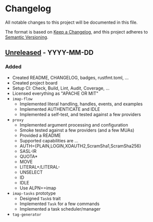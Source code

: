 # Changelog

All notable changes to this project will be documented in this file.

The format is based on [Keep a Changelog](https://keepachangelog.com/en/1.0.0/),
and this project adheres to [Semantic Versioning](https://semver.org/spec/v2.0.0.html).

## [Unreleased] - YYYY-MM-DD

### Added

* Created README, CHANGELOG, badges, rustfmt.toml, ...
* Created project board
* Setup CI: Check, Build, Lint, Audit, Coverage, ...
* Licensed everything as "APACHE OR MIT"
* `imap-flow`
    * Implemented literal handling, handles, events, and examples
    * Implemented AUTHENTICATE and IDLE
    * Implemented a self-test, and tested against a few providers
* `proxy`
    * Implemented argument processing and configuration
    * Smoke tested against a few providers (and a few MUAs)
    * Provided a README
    * Supported capabilities are ...
	* AUTH={PLAIN,LOGIN,XOAUTH2,ScramSha1,ScramSha256}
	* SASL-IR
	* QUOTA*
	* MOVE
	* LITERAL+/LITERAL-
	* UNSELECT
	* ID
	* IDLE
    * Use ALPN==imap
* `imap-tasks` prototype
    * Designed `Task`s trait
    * Implemented `Task` for a few commands
    * Implemented a task scheduler/manager
* `tag-generator`

[Unreleased]: https://github.com/duesee/imap-flow/compare/0a89b5e180ad7dfd3d67d1184370fa1028ea92b4...HEAD

